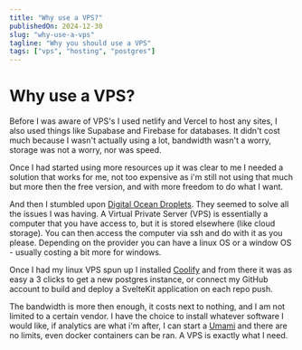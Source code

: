 ```yaml
---
title: "Why use a VPS?"
publishedOn: 2024-12-30
slug: "why-use-a-vps"
tagline: "Why you should use a VPS"
tags: ["vps", "hosting", "postgres"]
---
```


# Why use a VPS?

Before I was aware of VPS's I used netlify and Vercel to host any sites, I also
used things like Supabase and Firebase for databases. It didn't cost much
because I wasn't actually using a lot, bandwidth wasn't a worry, storage was not
a worry, nor was speed.

Once I had started using more resources up it was clear to me I needed a
solution that works for me, not too expensive as i'm still not using that much
but more then the free version, and with more freedom to do what I want.

And then I stumbled upon [Digital Ocean
Droplets](https://www.digitalocean.com/products/droplets). They seemed to solve
all the issues I was having. A Virtual Private Server (VPS) is essentially a
computer that you have access to, but it is stored elsewhere (like cloud
storage). You can then access the computer via ssh and do with it as you please.
Depending on the provider you can have a linux OS or a window OS - usually
costing a bit more for windows.

Once I had my linux VPS spun up I installed [Coolify](https://coolify.io) and
from there it was as easy a 3 clicks to get a new postgres instance, or connect
my GitHub account to build and deploy a SvelteKit application on each repo push.

The bandwidth is more then enough, it costs next to nothing, and I am not
limited to a certain vendor. I have the choice to install whatever software I
would like, if analytics are what i'm after, I can start a
[Umami](https://umami.is) and there are no limits, even docker containers can be
ran. A VPS is exactly what I need.
